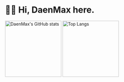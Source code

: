 # 👋🏻 Hi, DaenMax here.


<img src="https://github-readme-stats-one-bice.vercel.app/api?username=daenmax&show_icons=true&include_all_commits=true&role=OWNER,ORGANIZATION_MEMBER" alt="DaenMax's GitHub stats" height="185px" /> <img src="https://github-readme-stats-one-bice.vercel.app/api/top-langs/?username=daenmax&layout=compact&langs_count=8&include_all_commits=true&role=OWNER,ORGANIZATION_MEMBER" alt="Top Langs" height="185px" />

